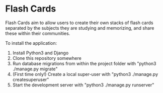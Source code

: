 # Flash Cards

Flash Cards aim to allow users to create their own stacks of flash cards separated by the subjects they are studying and memorizing, and share these within their communities.

To install the application:

1. Install Python3 and Django
2. Clone this repository somewhere
3. Run database migrations from within the project folder with "python3 ./manage.py migrate"
4. (First time only!) Create a local super-user with "python3 ./manage.py createsuperuser"
5. Start the development server with "python3 ./manage.py runserver"
